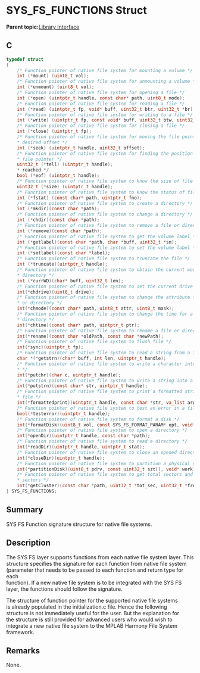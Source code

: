 # SYS\_FS\_FUNCTIONS Struct

**Parent topic:**[Library Interface](GUID-42556FDF-A632-49FE-8A5E-9303A926578C.md)

## C

```c
typedef struct
{
    /* Function pointer of native file system for mounting a volume */
    int (*mount) (uint8_t vol);
    /* Function pointer of native file system for unmounting a volume */
    int (*unmount) (uint8_t vol);
    /* Function pointer of native file system for opening a file */
    int (*open) (uintptr_t handle, const char* path, uint8_t mode);
    /* Function pointer of native file system for reading a file */
    int (*read) (uintptr_t fp, void* buff, uint32_t btr, uint32_t *br);
    /* Function pointer of native file system for writing to a file */
    int (*write) (uintptr_t fp, const void* buff, uint32_t btw, uint32_t* bw);
    /* Function pointer of native file system for closing a file */
    int (*close) (uintptr_t fp);
    /* Function pointer of native file system for moving the file pointer by a
    * desired offset */
    int (*seek) (uintptr_t handle, uint32_t offset);
    /* Function pointer of native file system for finding the position of the
    * file pointer */
    uint32_t (*tell) (uintptr_t handle);
    * reached */
    bool (*eof) (uintptr_t handle);
    /* Function pointer of native file system to know the size of file */
    uint32_t (*size) (uintptr_t handle);
    /* Function pointer of native file system to know the status of file */
    int (*fstat) (const char* path, uintptr_t fno);
    /* Function pointer of native file system to create a directory */
    int (*mkdir)(const char *path);
    /* Function pointer of native file system to change a directory */
    int (*chdir)(const char *path);
    /* Function pointer of native file system to remove a file or directory */
    int (*remove)(const char *path);
    /* Function pointer of native file system to get the volume label */
    int (*getlabel)(const char *path, char *buff, uint32_t *sn);
    /* Function pointer of native file system to set the volume label */
    int (*setlabel)(const char *label);
    /* Function pointer of native file system to truncate the file */
    int (*truncate)(uintptr_t handle);
    /* Function pointer of native file system to obtain the current working
    * directory */
    int (*currWD)(char* buff, uint32_t len);
    /* Function pointer of native file system to set the current drive */
    int(*chdrive)(uint8_t drive);
    /* Function pointer of native file system to change the attribute for file
    * or directory */
    int(*chmode)(const char* path, uint8_t attr, uint8_t mask);
    /* Function pointer of native file system to change the time for a file or
    * directory */
    int(*chtime)(const char* path, uintptr_t ptr);
    /* Function pointer of native file system to rename a file or directory */
    int(*rename)(const char *oldPath, const char *newPath);
    /* Function pointer of native file system to flush file */
    int(*sync)(uintptr_t fp);
    /* Function pointer of native file system to read a string from a file */
    char *(*getstrn)(char* buff, int len, uintptr_t handle);
    /* Function pointer of native file system to write a character into a file
    * */
    int(*putchr)(char c, uintptr_t handle);
    /* Function pointer of native file system to write a string into a file */
    int(*putstrn)(const char* str, uintptr_t handle);
    /* Function pointer of native file system to print a formatted string to
    * file */
    int(*formattedprint)(uintptr_t handle, const char *str, va_list argList);
    /* Function pointer of native file system to test an error in a file */
    bool(*testerror)(uintptr_t handle);
    /* Function pointer of native file system to format a disk */
    int(*formatDisk)(uint8_t vol, const SYS_FS_FORMAT_PARAM* opt, void* work, uint32_t len)
    /* Function pointer of native file system to open a directory */
    int(*openDir)(uintptr_t handle, const char *path);
    /* Function pointer of native file system to read a directory */
    int(*readDir)(uintptr_t handle, uintptr_t stat);
    /* Function pointer of native file system to close an opened directory */
    int(*closeDir)(uintptr_t handle);
    /* Function pointer of native file system to partition a physical drive */
    int(*partitionDisk)(uint8_t pdrv, const uint32_t szt[], void* work);
    /* Function pointer of native file system to get total sectors and free
    * sectors */
    int(*getCluster)(const char *path, uint32_t *tot_sec, uint32_t *free_sec);
} SYS_FS_FUNCTIONS;

```

## Summary

SYS FS Function signature structure for native file systems.

## Description

The SYS FS layer supports functions from each native file system layer. This<br />structure specifies the signature for each function from native file system<br />\(parameter that needs to be passed to each function and return type for each<br />function\). If a new native file system is to be integrated with the SYS FS<br />layer, the functions should follow the signature.

The structure of function pointer for the supported native file systems<br />is already populated in the initialization.c file. Hence the following<br />structure is not immediately useful for the user. But the explanation for<br />the structure is still provided for advanced users who would wish to<br />integrate a new native file system to the MPLAB Harmony File System framework.

## Remarks

None.

